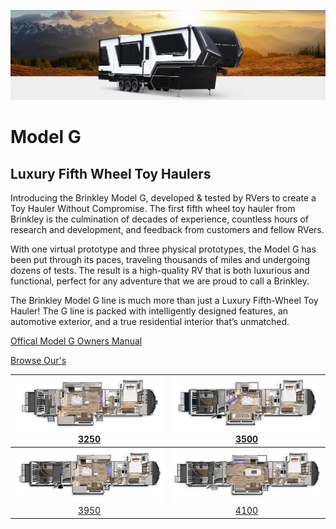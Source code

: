 ![Model G](../assets/model_g/2024-Brinkley-RV-Model-G-3500-Luxury-Toy-Hauler-Fifth-Wheels.webp)

# Model G

## Luxury Fifth Wheel Toy Haulers

Introducing the Brinkley Model G, developed & tested by RVers to create a Toy Hauler Without Compromise. The first fifth wheel toy hauler from Brinkley is the culmination of decades of experience, countless hours of research and development, and feedback from customers and fellow RVers.

With one virtual prototype and three physical prototypes, the Model G has been put through its paces, traveling thousands of miles and undergoing dozens of tests. The result is a high-quality RV that is both luxurious and functional, perfect for any adventure that we are proud to call a Brinkley.

The Brinkley Model G line is much more than just a Luxury Fifth-Wheel Toy Hauler! The G line is packed with intelligently designed features, an automotive exterior, and a true residential interior that’s unmatched.

[Offical Model G Owners Manual](../assets/model_g/2024-Brinkley-RV-Model-G-Owners-Manual-v2023-1R05252023.pdf)

[Browse Our's](../model_g/manual/index.md)

| <img src="../assets/model_g/Model-G-3250-2024.webp" width="300"><br>[3250](#model-g3250) | <img src="../assets/model_g/Model-G-3500-2024.webp" width="300"><br>[3500](#model-g3500) |
|:-----------------------------------------------------------------------------------------------:|:-----------------------------------------------------------------------------------------------:|
| <img src="../assets/model_g/Model-G-3950-2024.webp" width="300"><br>[3950](../model_g/3950/index.md) | <img src="../assets/model_g/Model-G-4100-2024.webp" width="300"><br>[4100](#model-g4100) |
